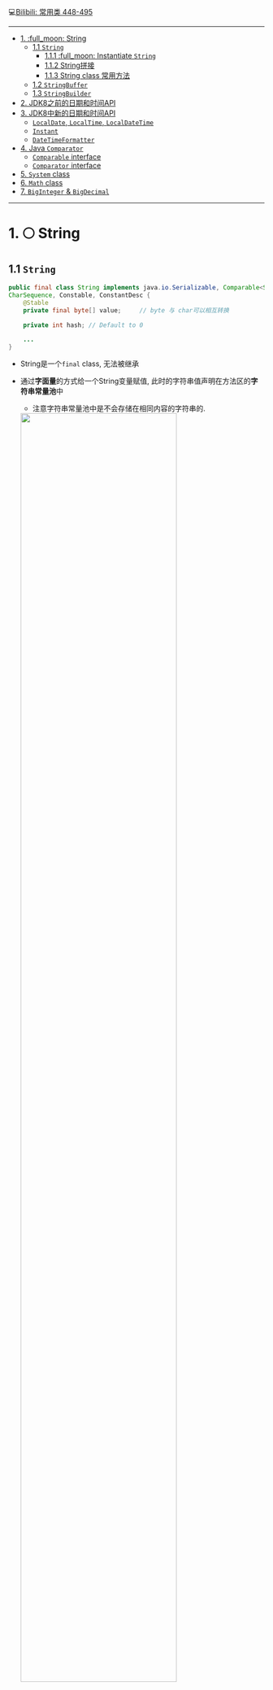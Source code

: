 :computer:[Bilibili: 常用类 448-495](https://www.bilibili.com/video/BV1Kb411W75N?p=450&vd_source=c6866d088ad067762877e4b6b23ab9df)

---
- [1. :full\_moon: String](#1-full_moon-string)
  - [1.1 `String`](#11-string)
    - [1.1.1 :full\_moon: Instantiate `String`](#111-full_moon-instantiate-string)
    - [1.1.2 String拼接](#112-string拼接)
    - [1.1.3 String class 常用方法](#113-string-class-常用方法)
  - [1.2 `StringBuffer`](#12-stringbuffer)
  - [1.3 `StringBuilder`](#13-stringbuilder)
- [2. JDK8之前的日期和时间API](#2-jdk8之前的日期和时间api)
- [3. JDK8中新的日期和时间API](#3-jdk8中新的日期和时间api)
  - [`LocalDate`, `LocalTime`, `LocalDateTime`](#localdate-localtime-localdatetime)
  - [`Instant`](#instant)
  - [`DateTimeFormatter`](#datetimeformatter)
- [4. Java `Comparator`](#4-java-comparator)
  - [`Comparable` interface](#comparable-interface)
  - [`Comparator` interface](#comparator-interface)
- [5. `System` class](#5-system-class)
- [6. `Math` class](#6-math-class)
- [7.  `BigInteger` \& `BigDecimal`](#7--biginteger--bigdecimal)


---

# 1. :full_moon: String 
## 1.1 `String` 
```java
public final class String implements java.io.Serializable, Comparable<String>, 
CharSequence, Constable, ConstantDesc {
    @Stable
    private final byte[] value;     // byte 与 char可以相互转换

    private int hash; // Default to 0

    ...
}
```

+ String是一个`final` class, 无法被继承
+ 通过**字面量**的方式给一个String变量赋值, 此时的字符串值声明在方法区的**字符串常量池**中
  + 注意字符串常量池中是不会存储在相同内容的字符串的.
  <img src="../../../Src_md/String_final_value.png" width=80%>

+ :star: String对象的字符内容是存储在一个btye数组 value中, value也是`final`的, 代表**不可变的字符序列**. 表面上看似我们修改String变量的赋值, 其实是在方法区的常量池又创建了新的字符串常量, 然后让String变量指向那个新建的常量, 而不是对字符串常量池中原有的value进行修改. 这体现在:
  + 当对字符串重新赋值时
  + 对现有字符串进行连接操作时
  + 当调用String的replace()修改指定字符串片段时


### 1.1.1 :full_moon: Instantiate `String`
首先明确一点: String变量名实际上只是栈中的一个指针, 保存地址值, 它要么保存方法区StringTable(字符串常量池)中的地址, 要么保存堆中的地址.

+ 通过字面量的形式: **一步指向**
  + s1, s2保存的值(地址值), 是对应的数据"javaEE"声明在方法区的字符串常量池中的地址值. 换言之, s1, s2指向字符串常量池中的"javaEE"对象 (一个byte[]).
+ 通过new String("javaEE")的方式: **两步指向**
  + 同时 s3, s4保存的值(地址值) 是 堆空间中的通过new创建出的对象的地址值, 而这些对象的内部的value属性(即byte[])保存的值(地址值) 则是字符串常量池中的"javaEE"对象的地址值
  + 没错, 此时有两个对象: 一个是堆空间中通过new创建的String对象, 另一个是String对象内部属性value指向的, 在字符串常量池中的byte[]对象
+ String还有其他很多constructor, 见官方doc

:gem: e.g.1

<img src="../../../Src_md/String_JVM_memory.png" width=80%> 

:gem: e.g.2

```java
Person p1 = new Person("Tom", 12);
Person p2 = new Person("Tom", 12);

System.out.println(p1.name.equals(p2.name));    // true, check content
System.out.println(p1.name == p2.name);         // true

p1.name = "Jerry";                              // try to modify a String, but actually create another byte[] object in StringTable(字符串常量池)
System.out.println(p2.name);                    // Tom, because String is immutable

class Person {
    String name;
    int age;
    public Person(String name, int age) {
        this.name = name;
        this.age = age;
    }
}

```



<img src="../../../Src_md/String_JVM_object_memory.png" width=80%> 

### 1.1.2 String拼接

结论:
+ 常量与常量的拼接结果在常量池中, 而常量池中不会存在相同内容的常量
+ 只要拼接中有一方为变量, 结果就在堆中 (在堆中new一个String对象)
+ 如果拼接的结果调用`intern()`, 返回值就在常量池中

<img src="../../../Src_md/String_concate.png" width=80%>

:gem: e.g.1  
注意通过字面量方式给String变量赋值是一步指向, 而通过new String("...")给String变量赋值则是两步指向

<img src="../../../Src_md/String_concate2.png" width=80%>

:gem: 一道面试题

```java
链接：https://www.nowcoder.com/questionTerminal/ea89183b5d5349f7ac6a11da2308d935
来源：牛客网

public class Example{
    String str = new String("good");
    char[ ] ch = { 'a' , 'b' , 'c' };
    public static void main(String args[]){
        Example ex = new Example();
        ex.change(ex.str,ex.ch);
        System.out.print(ex.str + " and ");
        System.out.print(ex.ch);
    }
    public void change(String str,char ch[ ]){
        str = "test ok";
        ch[0] = 'g';
    }
}
```

<img src="../../../Src_md/String_question_demonstration.png" width=1000%>

JVM涉及字符串的数据结构

三种JVM
+ sun公司的HotSpot, 我们默认装的是这个, 我们默认提到的JVM的也是指这个
+ BEA公司的JRockit
+ IBM公司的J9 Vm

Heap(堆): 一个JVM实例只存在一个堆内存, 堆内存的大小是可以调节的. 类加载器读取了类文件之后, 需要把类, 方法, 常变量放到堆内存中, 保存所有引用类型的真实信息, 以方便执行器执行, 堆内存分为三部分:
+ Young generation space 新生区
+ Tenure generation space 养老区
+ Permanent Space 永久存储区 (可以看作方法区, 规范里是认为归在heap中, 但是实施时方法区和heap是分开的)

如下: StringTable在JVM中位置随3个版本的变化
<img src="../../../Src_md/string_jvm1.png" width=30%>

<img src="../../../Src_md/string_jvm2.png" width=30%>

<img src="../../../Src_md/string_jvm3.png" width=30%>


之后康师傅讲JVM调优中也会讲到


### 1.1.3 String class 常用方法


+ `length`
+ `chatAt`
+ `isEmpty`
+ `toUpperCase`
+ `toLowerCase`
+ `trim`

---

+ `equals`
+ `equalsIgnoreCase`
+ `concat`
+ `compareTo`
+ `substring`
---

+ `endsWith`
+ `startWith`
+ `contains`
+ `indexOf`
+ `lastIndexOf`

---

+ `replace`
+ `matches`
+ `split`

---
String parse to other type

String <---> char[]

String <---> byte[]  (encoding, decoding)


---
String 常见算法题

康师傅: 算法就别想着突击了

1. 模拟一个trim方法, 去除字符串两端的空格
2. 将一个字符串进行反转. 将字符串中指定部分进行反转. 比如"ab**cdef**g"反转成"ab**fedc**g"
3. 获取一个字符串在另一个字符串中出现的次数.
4. 获取两个字符串中最大的相同字串. 比如:
   str1 = "abcwerthelloyuiodef"; str2 = "cvhellobnm"
   提示: 将短的那个串进行长度依次递减的字串与较长的串比较
5. 对字符串中字符进行自然顺序排序


## 1.2 `StringBuffer`

463


## 1.3 `StringBuilder`


# 2. JDK8之前的日期和时间API



# 3. JDK8中新的日期和时间API

## `LocalDate`, `LocalTime`, `LocalDateTime`

## `Instant`

## `DateTimeFormatter`

# 4. Java `Comparator`

## `Comparable` interface

## `Comparator` interface

# 5. `System` class

# 6. `Math` class

# 7.  `BigInteger` & `BigDecimal`